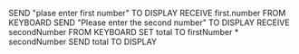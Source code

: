 SEND "plase enter first number" TO DISPLAY
RECEIVE first.number  FROM KEYBOARD 
SEND "Please enter the second number" TO DISPLAY 
RECEIVE secondNumber FROM KEYBOARD
SET total TO firstNumber * secondNumber 
SEND total TO DISPLAY 
